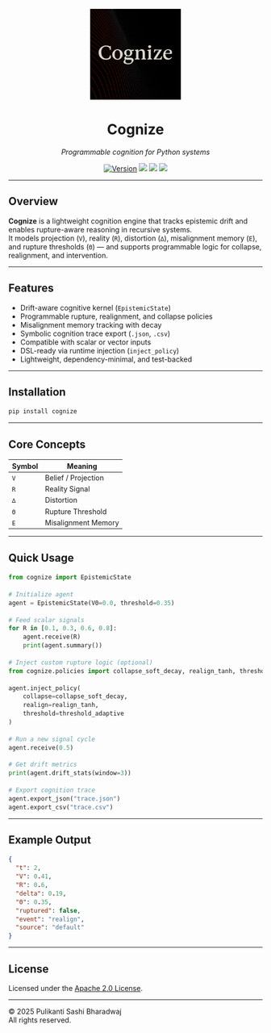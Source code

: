 <p align="center">
  <img src="https://raw.githubusercontent.com/heraclitus0/cognize/main/logo.png" width="180"/>
</p>

<h1 align="center">Cognize</h1>

<p align="center"><em>Programmable cognition for Python systems</em></p>

<p align="center">
  <a href="https://pypi.org/project/cognize"><img src="https://img.shields.io/pypi/v/cognize?color=blue&label=version" alt="Version"></a>
  <img src="https://img.shields.io/badge/python-3.8+-blue">
  <img src="https://img.shields.io/badge/status-beta-orange">
  <img src="https://img.shields.io/badge/license-Apache%202.0-lightgrey">
</p>

---

## Overview

**Cognize** is a lightweight cognition engine that tracks epistemic drift and enables rupture-aware reasoning in recursive systems.  
It models projection (`V`), reality (`R`), distortion (`∆`), misalignment memory (`E`), and rupture thresholds (`Θ`) — and supports programmable logic for collapse, realignment, and intervention.

---

## Features

- Drift-aware cognitive kernel (`EpistemicState`)
- Programmable rupture, realignment, and collapse policies
- Misalignment memory tracking with decay
- Symbolic cognition trace export (`.json`, `.csv`)
- Compatible with scalar or vector inputs
- DSL-ready via runtime injection (`inject_policy`)
- Lightweight, dependency-minimal, and test-backed

---

## Installation

```bash
pip install cognize
```

---

## Core Concepts

| Symbol | Meaning             |
|--------|---------------------|
| `V`    | Belief / Projection |
| `R`    | Reality Signal      |
| `∆`    | Distortion          |
| `Θ`    | Rupture Threshold   |
| `E`    | Misalignment Memory |

---

## Quick Usage

```python
from cognize import EpistemicState

# Initialize agent
agent = EpistemicState(V0=0.0, threshold=0.35)

# Feed scalar signals
for R in [0.1, 0.3, 0.6, 0.8]:
    agent.receive(R)
    print(agent.summary())

# Inject custom rupture logic (optional)
from cognize.policies import collapse_soft_decay, realign_tanh, threshold_adaptive

agent.inject_policy(
    collapse=collapse_soft_decay,
    realign=realign_tanh,
    threshold=threshold_adaptive
)

# Run a new signal cycle
agent.receive(0.5)

# Get drift metrics
print(agent.drift_stats(window=3))

# Export cognition trace
agent.export_json("trace.json")
agent.export_csv("trace.csv")
```

---

## Example Output

```json
{
  "t": 2,
  "V": 0.41,
  "R": 0.6,
  "delta": 0.19,
  "Θ": 0.35,
  "ruptured": false,
  "event": "realign",
  "source": "default"
}
```

---

## License

Licensed under the [Apache 2.0 License](LICENSE).

---

© 2025 Pulikanti Sashi Bharadwaj  
All rights reserved.
